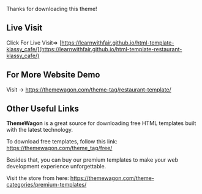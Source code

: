 Thanks for downloading this theme!

## Live Visit
Click For Live Visit=> [https://learnwithfair.github.io/html-template-klassy_cafe/](https://learnwithfair.github.io/html-template-restaurant-klassy_cafe/)

## For More Website Demo
Visit -> https://themewagon.com/theme-tag/restaurant-template/

## Other Useful Links

**ThemeWagon** is a great source for downloading free HTML templates built with the latest technology.

To download free templates, follow this link: https://themewagon.com/theme_tag/free/

Besides that, you can buy our premium templates to make your web development experience unforgettable.

Visit the store from here: https://themewagon.com/theme-categories/premium-templates/
